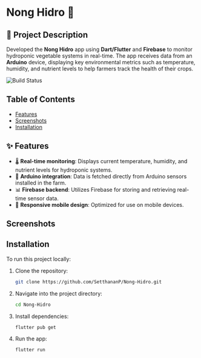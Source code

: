 # Nong Hidro 🌿

## 📝 Project Description
Developed the **Nong Hidro** app using **Dart/Flutter** and **Firebase** to monitor hydroponic vegetable systems in real-time. The app receives data from an **Arduino** device, displaying key environmental metrics such as temperature, humidity, and nutrient levels to help farmers track the health of their crops.

![Build Status](https://img.shields.io/badge/build-Complete-brightgreen)

## Table of Contents
- [Features](#features)
- [Screenshots](#screenshots)
- [Installation](#installation)

## ✨ Features
- 🌡️ **Real-time monitoring**: Displays current temperature, humidity, and nutrient levels for hydroponic systems.
- 📡 **Arduino integration**: Data is fetched directly from Arduino sensors installed in the farm.
- 📊 **Firebase backend**: Utilizes Firebase for storing and retrieving real-time sensor data.
- 📱 **Responsive mobile design**: Optimized for use on mobile devices.

## Screenshots


## Installation
To run this project locally:

1. Clone the repository:
   ```bash
   git clone https://github.com/SetthananP/Nong-Hidro.git

2. Navigate into the project directory:
   ```bash
   cd Nong-Hidro

3. Install dependencies:
   ```bash
   flutter pub get

4. Run the app:
   ```bash
   flutter run

